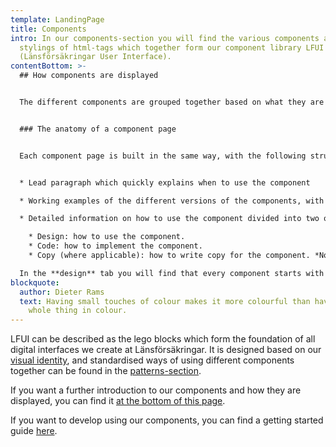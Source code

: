 ```yaml
---
template: LandingPage
title: Components
intro: In our components-section you will find the various components and
  stylings of html-tags which together form our component library LFUI
  (Länsförsäkringar User Interface).
contentBottom: >-
  ## How components are displayed


  The different components are grouped together based on what they are used for, and you can  will find a visual example of each component on the group page to help you find the right component if you're unfamiliar with LFUI.


  ### The anatomy of a component page


  Each component page is built in the same way, with the following structure:


  * Lead paragraph which quickly explains when to use the component

  * Working examples of the different versions of the components, with each "variation" in a tab of its' own

  * Detailed information on how to use the component divided into two or three tabs

    * Design: how to use the component.
    * Code: how to implement the component.
    * Copy (where applicable): how to write copy for the component. *Note: as all of our copy is in Swedish, this contents of this tab is also described in Swedish.*

  In the **design** tab you will find that every component starts with a "How to use"-section. It is started with general guidelines, and then the different variations the component has and which modifiers it has is described. **Variations** are distinctly different ways of using a component (e.g. buttons are divided into [three variations](/components/web/button-and-links/buttons#variations) on the web: primary, secondary and log in). **Modifiers** are ways of styling the variations in different ways. These stylings can be either specific to a variation or general for all variations (for example, primary buttons on the web have both [specific modifiers](/components/web/button-and-links/buttons#modifier-for-primary-buttons) and [general modifiers](/components/web/button-and-links/buttons#modifiers) which they share with all buttons). Towards the end of the design tab you might find a "Please consider"-section with important tips for using the component, and a the very bottom "Other material" features guides on how to find the component in our current primary design tool and occasionally additional links related to the component.
blockquote:
  author: Dieter Rams
  text: Having small touches of colour makes it more colourful than having the
    whole thing in colour.
---
```

LFUI can be described as the lego blocks which form the foundation of all digital interfaces we create at Länsförsäkringar. It is designed based on our [visual identity](/visual-identity), and standardised ways of using different components together can be found in the [patterns-section](/patterns).

If you want a further introduction to our components and how they are displayed, you can find it [at the bottom of this page](#how-components-are-displayed).

If you want to develop using our components, you can find a getting started guide [here](/foundations/getting-started/developer).